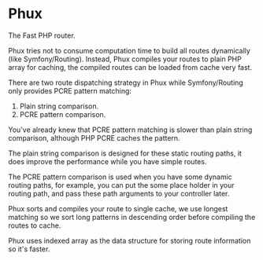 Phux
=============
The Fast PHP router.


Phux tries not to consume computation time to build all routes dynamically (like Symfony/Routing). Instead,
Phux compiles your routes to plain PHP array for caching, the compiled routes can be loaded from cache very fast.

There are two route dispatching strategy in Phux while Symfony/Routing only
provides PCRE pattern matching:

1. Plain string comparison.
2. PCRE pattern comparison.

You've already knew that PCRE pattern matching is slower than plain string comparison, although PHP PCRE caches the pattern.

The plain string comparison is designed for these static routing paths, it does
improve the performance while you have simple routes.

The PCRE pattern comparison is used when you have some dynamic routing paths,
for example, you can put the some place holder in your routing path, and pass
these path arguments to your controller later.

Phux sorts and compiles your route to single cache, we use longest matching so
we sort long patterns in descending order before compiling the routes to cache.

Phux uses indexed array as the data structure for storing route information so it's faster.


